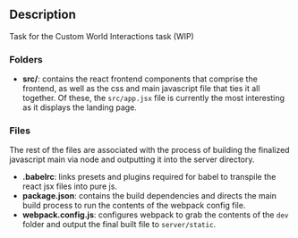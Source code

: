 ## Description

Task for the Custom World Interactions task (WIP)

### Folders

- **src/**: contains the react frontend components that comprise the frontend, as well as the css and main javascript file that ties it all together. Of these, the `src/app.jsx` file is currently the most interesting as it displays the landing page.

### Files

The rest of the files are associated with the process of building the finalized javascript main via node and outputting it into the server directory.

- **.babelrc**: links presets and plugins required for babel to transpile the react jsx files into pure js.
- **package.json**: contains the build dependencies and directs the main build process to run the contents of the webpack config file.
- **webpack.config.js**: configures webpack to grab the contents of the `dev` folder and output the final built file to `server/static`.
